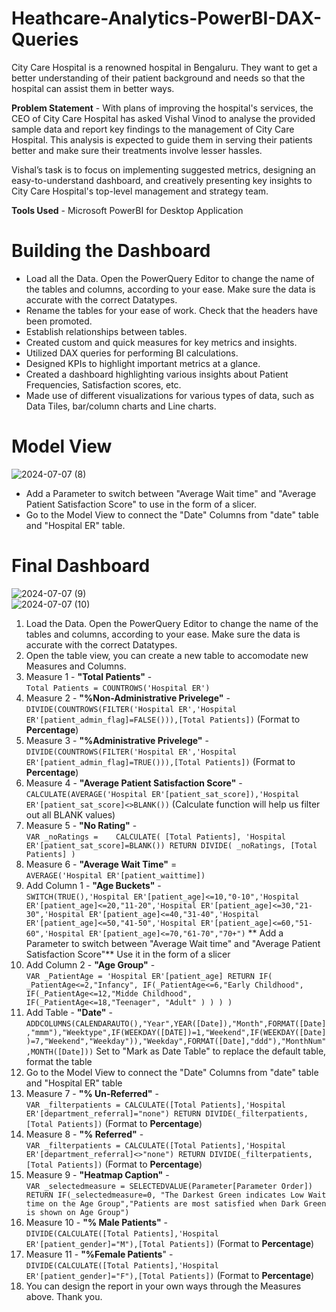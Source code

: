 # Heathcare-Analytics-PowerBI-DAX-Queries   

City Care Hospital is a renowned hospital in Bengaluru. They want to get a better understanding of their patient background and needs so that the hospital can assist them in better ways.

**Problem Statement** -
With plans of improving the hospital's services, the CEO of City Care Hospital has asked Vishal Vinod to analyse the provided sample data and report key findings to the management of City Care Hospital. This analysis is expected to guide them in serving their patients better and make sure their treatments involve lesser hassles. 

Vishal’s task is to focus on implementing suggested metrics, designing an easy-to-understand dashboard, and creatively presenting key insights to City Care Hospital's  top-level management and strategy team.

**Tools Used** - Microsoft PowerBI for Desktop Application   

# Building the Dashboard   
 
 * Load all the Data. Open the PowerQuery Editor to change the name of the tables and columns, according to your ease. Make sure the data is accurate with the correct Datatypes.
* Rename the tables for your ease of work. Check that the headers have been promoted.
* Establish relationships between tables.
* Created custom and quick measures for key metrics and insights.
* Utilized DAX queries for performing BI calculations.
* Designed KPIs to highlight important metrics at a glance.
* Created a dashboard highlighting various insights about Patient Frequencies, Satisfaction scores, etc.
* Made use of different visualizations for various types of data, such as Data Tiles, bar/column charts and Line charts.


# Model View   

![2024-07-07 (8)](https://github.com/vishalvinod175/City-Care-Hospital-Analytics/assets/164670302/788e0e7a-3ab5-4c73-a4ff-b428787d7161)   

* Add a Parameter to switch between "Average Wait time" and "Average Patient Satisfaction Score" to use in the form of a slicer.
* Go to the Model View to connect the "Date" Columns from "date" table and "Hospital ER" table.



# Final Dashboard   

![2024-07-07 (9)](https://github.com/vishalvinod175/City-Care-Hospital-Analytics/assets/164670302/b6fa83e7-2595-42b7-be2b-55676acb84b8)   
![2024-07-07 (10)](https://github.com/vishalvinod175/City-Care-Hospital-Analytics/assets/164670302/56f241b4-9efb-49d1-92e0-f19d01c6dc13)













1) Load the Data. Open the PowerQuery Editor to change the name of the tables and columns, according to your ease. Make sure the data is accurate with the correct Datatypes.
2) Open the table view, you can create a new table to accomodate new Measures and Columns.
3) Measure 1 - **"Total Patients"** -  
`Total Patients = COUNTROWS('Hospital ER')`
4) Measure 2 - **"%Non-Administrative Privelege"** -  
`DIVIDE(COUNTROWS(FILTER('Hospital ER','Hospital ER'[patient_admin_flag]=FALSE())),[Total Patients])`  (Format to **Percentage**)
5) Measure 3 - **"%Administrative Privelege"** -  
 `DIVIDE(COUNTROWS(FILTER('Hospital ER','Hospital ER'[patient_admin_flag]=TRUE())),[Total Patients])` (Format to **Percentage**)
6) Measure 4 - **"Average Patient Satisfaction Score"** -  
 `CALCULATE(AVERAGE('Hospital ER'[patient_sat_score]),'Hospital ER'[patient_sat_score]<>BLANK())` (Calculate function will help us filter out all BLANK values)
7) Measure 5 - **"No Rating"** -  
`VAR _noRatings =   
CALCULATE(
[Total Patients],
'Hospital ER'[patient_sat_score]=BLANK())
RETURN
DIVIDE(
_noRatings,
[Total Patients]
)`  
9) Measure 6 - **"Average Wait Time"** =  
`AVERAGE('Hospital ER'[patient_waittime])`
10) Add Column 1 - **"Age Buckets"** -  
`SWITCH(TRUE(),'Hospital ER'[patient_age]<=10,"0-10",'Hospital ER'[patient_age]<=20,"11-20",'Hospital ER'[patient_age]<=30,"21-30",'Hospital ER'[patient_age]<=40,"31-40",'Hospital ER'[patient_age]<=50,"41-50",'Hospital ER'[patient_age]<=60,"51-60",'Hospital ER'[patient_age]<=70,"61-70","70+")`
   ** Add a Parameter to switch between "Average Wait time" and "Average Patient Satisfaction Score"** Use it in the form of a slicer
11) Add Column 2 - **"Age Group"** -  
`VAR _PatientAge = 'Hospital ER'[patient_age]
RETURN
IF(
     _PatientAge<=2,"Infancy",
    IF(_PatientAge<=6,"Early Childhood",
       IF(_PatientAge<=12,"Midde Childhood",
          IF(_PatientAge<=18,"Teenager",
          "Adult"
          )
       )
    )
)`
12) Add Table - **"Date"** -  
`ADDCOLUMNS(CALENDARAUTO(),"Year",YEAR([Date]),"Month",FORMAT([Date],"mmm"),"Weektype",IF(WEEKDAY([DATE])=1,"Weekend",IF(WEEKDAY([Date])=7,"Weekend","Weekday")),"Weekday",FORMAT([Date],"ddd"),"MonthNum",MONTH([Date]))` Set to "Mark as Date Table" to replace the default table, format the table
13) Go to the Model View to connect the "Date" Columns from "date" table and "Hospital ER" table
14) Measure 7 - **"% Un-Referred"** -   
`VAR _filterpatients =
    CALCULATE([Total Patients],'Hospital ER'[department_referral]="none")
    RETURN DIVIDE(_filterpatients,[Total Patients])` (Format to **Percentage**)
15) Measure 8 - **"% Referred"** -  
 `VAR _filterpatients =
    CALCULATE([Total Patients],'Hospital ER'[department_referral]<>"none")
    RETURN DIVIDE(_filterpatients,[Total Patients])` (Format to **Percentage**)
16) Measure 9 - **"Heatmap Caption"** -  
`VAR _selectedmeasure =
    SELECTEDVALUE(Parameter[Parameter Order])
    RETURN
    IF(_selectedmeasure=0,
    "The Darkest Green indicates Low Wait time on the Age Group","Patients are most satisfied when Dark Green is shown on Age Group")`
17) Measure 10 - **"% Male Patients"** -  
`DIVIDE(CALCULATE([Total Patients],'Hospital ER'[patient_gender]="M"),[Total Patients])` (Format to **Percentage**)
18) Measure 11 - **"%Female Patients**" -  
`DIVIDE(CALCULATE([Total Patients],'Hospital ER'[patient_gender]="F"),[Total Patients])` (Format to **Percentage**)
19) You can design the report in your own ways through the Measures above. Thank you.







